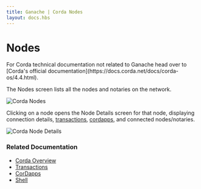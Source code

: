 ```yaml
---
title: Ganache | Corda Nodes
layout: docs.hbs
---
```

# Nodes

<p class="alert alert-info">For Corda technical documentation not related to Ganache head over to [Corda's official documentation](https://docs.corda.net/docs/corda-os/4.4.html).</p>

The Nodes screen lists all the nodes and notaries on the network.

![Corda Nodes](/img/docs/ganache/corda/nodes.png)

Clicking on a node opens the Node Details screen for that node, displaying connection details, [transactions](./transactions), [cordapps](./cordapps), and connected nodes/notaries.

![Corda Node Details](/img/docs/ganache/corda/node-details.png)


### Related Documentation

* [Corda Overview](../workspaces/corda)
* [Transactions](./transactions)
* [CorDapps](./cordapps)
* [Shell](./shell)
